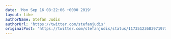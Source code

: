 ```yaml
---
date: 'Mon Sep 16 08:22:06 +0000 2019'
layout: like
authorName: Stefan Judis
authorUrl: 'https://twitter.com/stefanjudis'
originalPost: 'https://twitter.com/stefanjudis/status/1173512368397197312'
---
```

